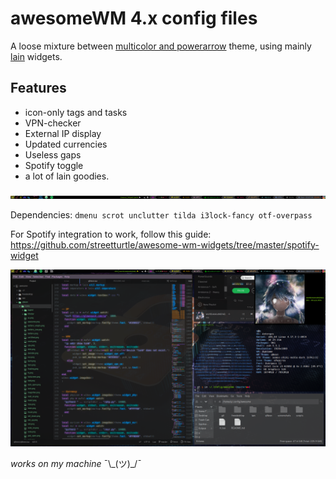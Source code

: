 # awesomeWM 4.x config files


A loose mixture between [multicolor and powerarrow](https://github.com/lcpz/awesome-copycats) theme, using mainly [lain](https://github.com/lcpz/lain) widgets.



## Features

- icon-only tags and tasks
- VPN-checker
- External IP display
- Updated currencies
- Useless gaps
- Spotify toggle
- a lot of lain goodies.



![](https://github.com/glowsquid/awesomewm-config/blob/master/screenshots/wibar.png)



Dependencies: ```dmenu scrot unclutter tilda i3lock-fancy otf-overpass ```



For Spotify integration to work, follow this guide: https://github.com/streetturtle/awesome-wm-widgets/tree/master/spotify-widget




![](https://github.com/glowsquid/awesomewm-config/blob/master/screenshots/dirty.png)




*works on my machine* ¯\\\_(ツ)_/¯
